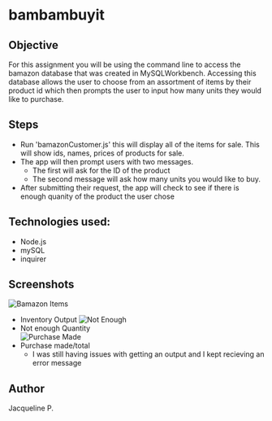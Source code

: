 # bambambuyit

## Objective 
For this assignment you will be using the command line to access the bamazon database that was created in MySQLWorkbench. Accessing this database allows the user to choose from an assortment of items by their product id which then prompts the user to input how many units they would like to purchase. 

## Steps
- Run 'bamazonCustomer.js' this will display all of the items for sale. This will show ids, names, prices of products for sale.
- The app will then prompt users with two messages.
  - The first will ask for the ID of the product
  - The second message will ask how many units you would like to buy.
- After submitting their request, the app will check to see if there is enough quanity of the product the user chose
    
## Technologies used:
- Node.js
- mySQL
- inquirer

 
## Screenshots 
![Bamazon Items]()
- Inventory Output
![Not Enough]()
- Not enough Quantity  
![Purchase Made]()
- Purchase made/total
  - I was still having issues with getting an output and I kept recieving an error message 
  
  

## Author
Jacqueline P. 
